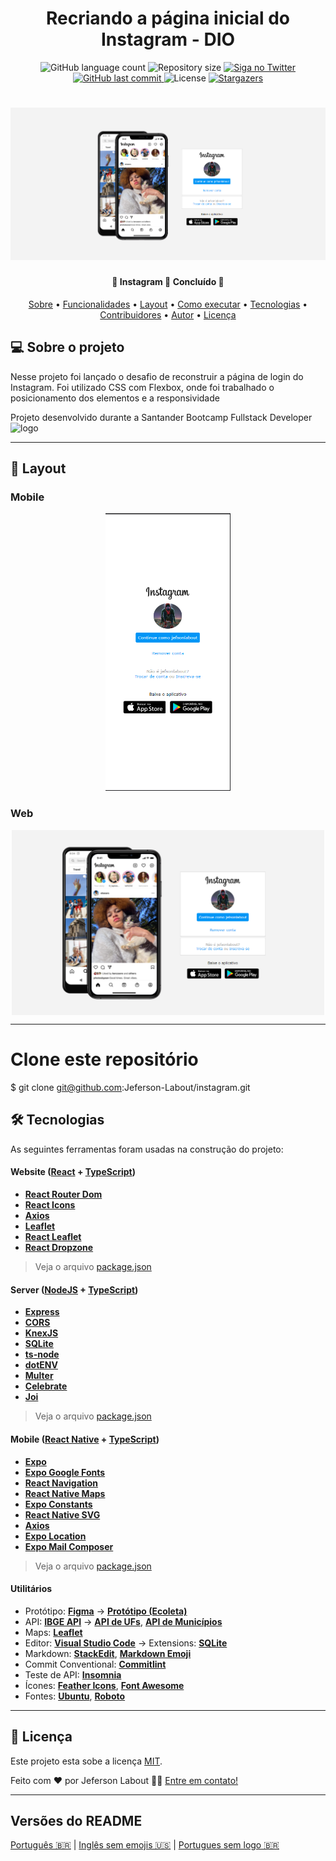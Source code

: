 <h1 align="center">Recriando a página inicial do Instagram - DIO</h1>
<p align="center">
  <img alt="GitHub language count" src="https://img.shields.io/github/languages/count/Jeferson-Labout/instagram?color=%2304D361">

  <img alt="Repository size" src="https://img.shields.io/github/repo-size/Jeferson-Labout/instagram">

  <a href="https://www.twitter.com/JefersonLabout/">
    <img alt="Siga no Twitter" src="https://camo.githubusercontent.com/2048a3b0875df30d126f788429d2c6eaab0049d77683951979aaeb87bb811b70/68747470733a2f2f696d672e736869656c64732e696f2f747769747465722f75726c3f75726c3d68747470732533412532462532466769746875622e636f6d25324674676d6172696e686f253246524541444d452d65636f6c657461">
  </a>
  
  <a href="https://github.com/Jeferson-Labout/instagram/commits/main">
    <img alt="GitHub last commit" src="https://img.shields.io/github/last-commit/Jeferson-Labout/instagram">
  </a>
    
   <img alt="License" src="https://img.shields.io/badge/license-MIT-brightgreen">
   <a href="https://github.com/Jeferson-Labout/instagram/stargazers">
    <img alt="Stargazers" src="https://img.shields.io/github/stars/Jeferson-Labout/instagram?style=social">
  </a>
 
</p>
<h1 align="center">
    <img alt="instagramInicial" title="#SantanderBootcamp2022" src="./assets/img/banner.png" />
</h1>

<h4 align="center"> 
	🚀 Instagram 🚀 Concluído 🚀 
</h4>

<p align="center">
 <a href="#-sobre-o-projeto">Sobre</a> •
 <a href="#-funcionalidades">Funcionalidades</a> •
 <a href="#-layout">Layout</a> • 
 <a href="#-como-executar-o-projeto">Como executar</a> • 
 <a href="#-tecnologias">Tecnologias</a> • 
 <a href="#-contribuidores">Contribuidores</a> • 
 <a href="#-autor">Autor</a> • 
 <a href="#user-content--licença">Licença</a>
</p>


## 💻 Sobre o projeto

Nesse projeto foi lançado o desafio de reconstruir a página de login do Instagram.
Foi utilizado CSS com Flexbox, onde foi trabalhado o posicionamento dos elementos e a  responsividade


Projeto desenvolvido durante a Santander Bootcamp Fullstack Developer
<img alt = "logo" src="https://hermes.digitalinnovation.one/tracks/800fd098-3eef-45e9-9544-544ae396076c.png" width="200px">

---


## 🎨 Layout


### Mobile

<p align="center">


  <img alt="mobile" title="#SantanderBootcamp2022" src="./assets/img/mobile.png" width="200px">
</p>

### Web

<p align="center" style="display: flex; align-items: flex-start; justify-content: center;">
   <img alt="desktop" title="#SantanderBootcamp2022" src="./assets/img/Desktop.png" width="500px">
</p>

---


# Clone este repositório
$ git clone git@github.com:Jeferson-Labout/instagram.git


## 🛠 Tecnologias

As seguintes ferramentas foram usadas na construção do projeto:

#### **Website**  ([React](https://reactjs.org/)  +  [TypeScript](https://www.typescriptlang.org/))

-   **[React Router Dom](https://github.com/ReactTraining/react-router/tree/master/packages/react-router-dom)**
-   **[React Icons](https://react-icons.github.io/react-icons/)**
-   **[Axios](https://github.com/axios/axios)**
-   **[Leaflet](https://react-leaflet.js.org/en/)**
-   **[React Leaflet](https://react-leaflet.js.org/)**
-   **[React Dropzone](https://github.com/react-dropzone/react-dropzone)**

> Veja o arquivo  [package.json](https://github.com/Jeferson-Labout/README-ecoleta/blob/master/web/package.json)

#### [](https://github.com/Jeferson-Labout/Ecoleta#server-nodejs--typescript)**Server**  ([NodeJS](https://nodejs.org/en/)  +  [TypeScript](https://www.typescriptlang.org/))

-   **[Express](https://expressjs.com/)**
-   **[CORS](https://expressjs.com/en/resources/middleware/cors.html)**
-   **[KnexJS](http://knexjs.org/)**
-   **[SQLite](https://github.com/mapbox/node-sqlite3)**
-   **[ts-node](https://github.com/TypeStrong/ts-node)**
-   **[dotENV](https://github.com/motdotla/dotenv)**
-   **[Multer](https://github.com/expressjs/multer)**
-   **[Celebrate](https://github.com/arb/celebrate)**
-   **[Joi](https://github.com/hapijs/joi)**

> Veja o arquivo  [package.json](https://github.com/Jeferson-Labout/README-ecoleta/blob/master/server/package.json)

#### [](https://github.com/Jeferson-Labout/Ecoleta#mobile-react-native--typescript)**Mobile**  ([React Native](http://www.reactnative.com/)  +  [TypeScript](https://www.typescriptlang.org/))

-   **[Expo](https://expo.io/)**
-   **[Expo Google Fonts](https://github.com/expo/google-fonts)**
-   **[React Navigation](https://reactnavigation.org/)**
-   **[React Native Maps](https://github.com/react-native-community/react-native-maps)**
-   **[Expo Constants](https://docs.expo.io/versions/latest/sdk/constants/)**
-   **[React Native SVG](https://github.com/react-native-community/react-native-svg)**
-   **[Axios](https://github.com/axios/axios)**
-   **[Expo Location](https://docs.expo.io/versions/latest/sdk/location/)**
-   **[Expo Mail Composer](https://docs.expo.io/versions/latest/sdk/mail-composer/)**

> Veja o arquivo  [package.json](https://github.com/Jeferson-Labout/README-ecoleta/blob/master/mobile/package.json)

#### [](https://github.com/Jeferson-Labout/Ecoleta#utilit%C3%A1rios)**Utilitários**

-   Protótipo:  **[Figma](https://www.figma.com/)**  →  **[Protótipo (Ecoleta)](https://www.figma.com/file/1SxgOMojOB2zYT0Mdk28lB/Ecoleta)**
-   API:  **[IBGE API](https://servicodados.ibge.gov.br/api/docs/localidades?versao=1)**  →  **[API de UFs](https://servicodados.ibge.gov.br/api/docs/localidades?versao=1#api-UFs-estadosGet)**,  **[API de Municípios](https://servicodados.ibge.gov.br/api/docs/localidades?versao=1#api-Municipios-estadosUFMunicipiosGet)**
-   Maps:  **[Leaflet](https://react-leaflet.js.org/en/)**
-   Editor:  **[Visual Studio Code](https://code.visualstudio.com/)**  → Extensions:  **[SQLite](https://marketplace.visualstudio.com/items?itemName=alexcvzz.vscode-sqlite)**
-   Markdown:  **[StackEdit](https://stackedit.io/)**,  **[Markdown Emoji](https://gist.github.com/rxaviers/7360908)**
-   Commit Conventional:  **[Commitlint](https://github.com/conventional-changelog/commitlint)**
-   Teste de API:  **[Insomnia](https://insomnia.rest/)**
-   Ícones:  **[Feather Icons](https://feathericons.com/)**,  **[Font Awesome](https://fontawesome.com/)**
-   Fontes:  **[Ubuntu](https://fonts.google.com/specimen/Ubuntu)**,  **[Roboto](https://fonts.google.com/specimen/Roboto)**


---



## 📝 Licença

Este projeto esta sobe a licença [MIT](./LICENSE).

Feito com ❤️ por Jeferson Labout 👋🏽 [Entre em contato!](https://www.linkedin.com/in/jeferson-labout/)

---

##  Versões do README

[Português 🇧🇷](./README.md)  |  [Inglês sem emojis 🇺🇸](./README-en.md) | [Portugues sem logo  🇧🇷](./README-sem-logo.md) 
